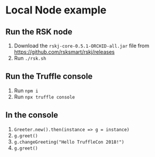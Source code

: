 # Local Node example

## Run the RSK node

1. Download the `rskj-core-0.5.1-ORCHID-all.jar` file from https://github.com/rsksmart/rskj/releases
1. Run `./rsk.sh`

## Run the Truffle console

1. Run `npm i`
1. Run `npx truffle console`

## In the console

1. `Greeter.new().then(instance => g = instance)`
1. `g.greet()`
1. `g.changeGreeting("Hello TruffleCon 2018!")`
1. `g.greet()`
